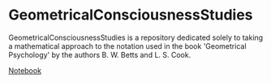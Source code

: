 # GeometricalConsciousnessStudies
 GeometricalConsciousnessStudies is a repository dedicated solely to taking a mathematical approach to the notation used in the book 'Geometrical Psychology' by the authors B. W. Betts and L. S. Cook.

[Notebook](./GeometricalCurves.ipynb)